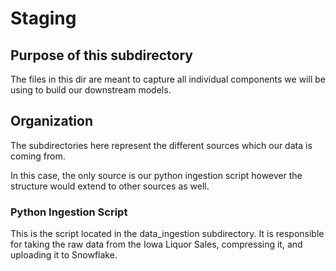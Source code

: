 # Staging
## Purpose of this subdirectory
The files in this dir are meant to capture all individual components we will be using to build our downstream models.

## Organization
The subdirectories here represent the different sources which our data is coming from.

In this case, the only source is our python ingestion script however the structure would extend to other sources as well.

### Python Ingestion Script
This is the script located in the data_ingestion subdirectory. It is responsible for taking the raw data from the Iowa Liquor Sales, compressing it, and uploading it to Snowflake.
